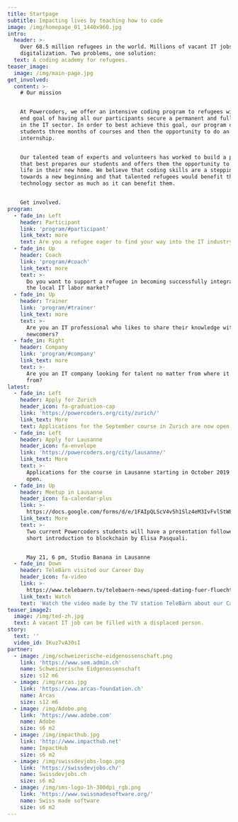 ```yaml
---
title: Startpage
subtitle: Impacting lives by teaching how to code
image: /img/homepage_01_1440x960.jpg
intro:
  header: >-
    Over 68.5 million refugees in the world. Millions of vacant IT jobs due to
    digitalization. Two problems, one solution:
  text: A coding academy for refugees.
teaser_image:
  image: /img/main-page.jpg
get_involved:
  content: >-
    # Our mission


    At Powercoders, we offer an intensive coding program to refugees with the
    end goal of having all our participants secure a permanent and full time job
    in the IT sector. In order to best achieve this goal, our program offers our
    students three months of courses and then the opportunity to do an
    internship.


    Our talented team of experts and volunteers has worked to build a program
    that best prepares our students and offers them the opportunity to build a
    life in their new home. We believe that coding skills are a stepping stone
    towards a new beginning and that talented refugees would benefit the
    technology sector as much as it can benefit them. 


    Get involved.
program:
  - fade_in: Left
    header: Participant
    link: 'program/#participant'
    link_text: more
    text: Are you a refugee eager to find your way into the IT industry?
  - fade_in: Up
    header: Coach
    link: 'program/#coach'
    link_text: more
    text: >-
      Do you want to support a refugee in becoming successfully integrated in
      the local IT labor market?
  - fade_in: Up
    header: Trainer
    link: 'program/#trainer'
    link_text: more
    text: >-
      Are you an IT professional who likes to share their knowledge with
      newcomers?
  - fade_in: Right
    header: Company
    link: 'program/#company'
    link_text: more
    text: >-
      Are you an IT company looking for talent no matter from where it comes
      from?
latest:
  - fade_in: Left
    header: Apply for Zurich
    header_icon: fa-graduation-cap
    link: 'https://powercoders.org/city/zurich/'
    link_text: More
    text: Applications for the September course in Zurich are now open.
  - fade_in: Left
    header: Apply for Lausanne
    header_icon: fa-envelope
    link: 'https://powercoders.org/city/lausanne/'
    link_text: More
    text: >-
      Applications for the course in Lausanne starting in October 2019 are now
      open.
  - fade_in: Up
    header: Meetup in Lausanne
    header_icon: fa-calendar-plus
    link: >-
      https://docs.google.com/forms/d/e/1FAIpQLScV4v5h1Slz4eM3IvFvlStWEAGA5bBg8Sf9db0enVbpdynoQg/viewform
    link_text: More
    text: >-
      Two current Powercoders students will have a presentation followed by a
      short introduction to blockchain by Elisa Pasquali. 


      May 21, 6 pm, Studio Banana in Lausanne
  - fade_in: Down
    header: TeleBärn visited our Career Day
    header_icon: fa-video
    link: >-
      https://www.telebaern.tv/telebaern-news/speed-dating-fuer-fluechtlinge-auf-jobsuche-134634806?utm_source=shared-twitter&fbclid=IwAR02OOUtKNmn8sd1Y1VBSxLNq5ipL_nK-POYdAi57gR7x_HMD2kDmA2oo2s
    link_text: Watch
    text: 'Watch the video made by the TV station TeleBärn about our Career Day.  '
teaser_image2:
  image: /img/ted-zh.jpg
  text: A vacant IT job can be filled with a displaced person.
story:
  text: ''
  video_id: IKuz7vA30sI
partner:
  - image: /img/schweizerische-eidgenossenschaft.png
    link: 'https://www.sem.admin.ch'
    name: Schweizerische Eidgenossenschaft
    size: s12 m6
  - image: /img/arcas.jpg
    link: 'https://www.arcas-foundation.ch'
    name: Arcas
    size: s12 m6
  - image: /img/Adobe.png
    link: 'https://www.adobe.com'
    name: Adobe
    size: s6 m2
  - image: /img/impacthub.jpg
    link: 'http://www.impacthub.net'
    name: ImpactHub
    size: s6 m2
  - image: /img/swissdevjobs-logo.png
    link: 'https://swissdevjobs.ch/'
    name: Swissdevjobs.ch
    size: s6 m2
  - image: /img/sms-logo-1h-300dpi_rgb.png
    link: 'https://www.swissmadesoftware.org/'
    name: Swiss made software
    size: s6 m2
---
```


